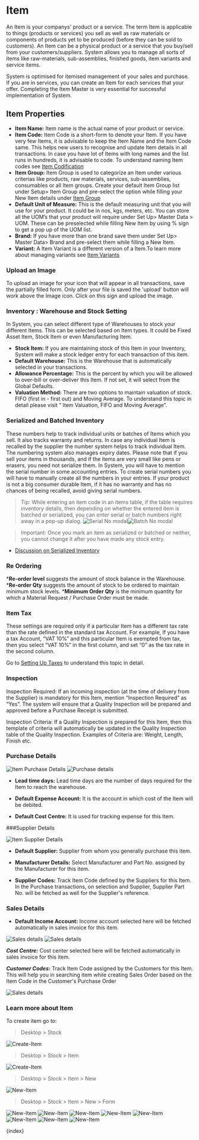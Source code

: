 <!-- add-breadcrumbs -->
<!-- add-breadcrumbs -->
# Item

An Item is your companys' product or a service. The term Item is applicable to things (products or services) you sell as well as raw materials or components of products yet to be produced (before they can be sold to customers). An Item can be a physical product or a service that you buy/sell from your customers/suppliers. System allows you to manage all sorts of items like raw-materials, sub-assemblies, finished goods, item variants and service items.

System is optimised for itemised management of your sales and purchase. If you are in services, you can create an Item for each services that your offer. Completing the Item Master is very essential for successful implementation of System.

## Item Properties

  * **Item Name:** Item name is the actual name of your product or service.
  * **Item Code:** Item Code is a short-form to denote your Item. If you have very few Items, it is advisable to keep the Item Name and the Item Code same. This helps new users to recognise and update Item details in all transactions. In case you have lot of Items with long names and the list runs in hundreds, it is advisable to code. To understand naming Item codes see [Item Codification](/docs/user/manual/en/stock/item/item-codification.html)
  * **Item Group:** Item Group is used to categorize an Item under various criterias like products, raw materials, services, sub-assemblies, consumables or all Item groups. Create your default Item Group list under Setup> Item Group and pre-select the option while filling your New Item details under [Item Group](/docs/user/manual/en/stock/setup/item-group.html)
  * **Default Unit of Measure:** This is the default measuring unit that you will use for your product. It could be in nos, kgs, meters, etc. You can store all the UOM’s that your product will require under Set Up> Master Data > UOM. These can be preselected while filling New Item by using % sign to get a pop up of the UOM list.
  * **Brand:** If you have more than one brand save them under Set Up> Master Data> Brand and pre-select them while filling a New Item.
  * **Variant:** A Item Variant is a different version of a Item.To learn more about managing variants see [Item Variants](/docs/user/manual/en/stock/item/item-variants.html)

### Upload an Image

To upload an image for your icon that will appear in all transactions, save the partially filled form. Only after your file is saved  the 'upload' button will work above the Image icon. Click on this sign and upload the image.

### Inventory : Warehouse and Stock Setting

In System, you can select different type of Warehouses to stock your different Items. This can be selected based on Item types. It could be Fixed Asset Item, Stock Item or even Manufacturing Item.

  * **Stock Item:** If you are maintaining stock of this Item in your Inventory, System will make a stock ledger entry for each transaction of this item.
  * **Default Warehouse:** This is the Warehouse that is automatically selected in your transactions.
  * **Allowance Percentage:** This is the percent by which you will be allowed to over-bill or over-deliver this Item. If not set, it will select from the Global Defaults.
  * **Valuation Method:** There are two options to maintain valuation of stock. FIFO (first in - first out) and Moving Average. To understand this topic in detail please visit “ Item Valuation, FIFO and Moving Average”.

### Serialized and Batched Inventory

These numbers help to track individual units or batches of Items which you sell. It also tracks warranty and returns. In case any individual Item is recalled by the supplier the number system helps to track individual Item. The numbering system also manages expiry dates. Please note that if you sell your items in thousands, and if the items are very small like pens or erasers, you need not serialize them. In System, you will have to mention the serial number in some accounting entries. To create serial numbers you will have to manually create all the numbers in your entries. If your product is not a big consumer durable Item, if it has no warranty and has no chances of being recalled, avoid giving serial numbers.

> Tip: While entering an item code in an items table, if the table requires inventory details, then depending on whether the entered item is batched or serialized, you can enter serial or batch numbers right away in a pop-up dialog.
<img alt="Serial No modal" class="screenshot" src="/docs/assets/img/stock/serial_no_modal.gif"><img alt="Batch No modal" class="screenshot" src="/docs/assets/img/stock/batch_no_modal.png">

> Important: Once you mark an item as serialized or batched or neither, you cannot change it after you have made any stock entry.

  * [Discussion on Serialized Inventory](/docs/user/manual/en/setting-up/stock-reconciliation-for-non-serialized-item.html)

### Re Ordering

  ***Re-order level** suggests the amount of stock balance in the Warehouse.
  ***Re-order Qty** suggests the amount of stock to be ordered to maintain minimum stock levels.
  ***Minimum Order Qty** is the minimum quantity for which a Material Request / Purchase Order must be made.

### Item Tax

These settings are required only if a particular Item has a different tax rate than the rate defined in the standard tax Account. For example, If you have a tax Account, “VAT 10%” and this particular Item is exempted from tax, then you select “VAT 10%” in the first column, and set “0” as the tax rate in the second column.

Go to [Setting Up Taxes](/docs/user/manual/en/setting-up/setting-up-taxes.html) to understand this topic in detail.

### Inspection

Inspection Required: If an incoming inspection (at the time of delivery from the Supplier) is mandatory for this Item, mention “Inspection Required” as “Yes”. The system will ensure that a Quality Inspection will be prepared and approved before a Purchase Receipt is submitted.

Inspection Criteria: If a Quality Inspection is prepared for this Item, then this template of criteria will automatically be updated in the Quality Inspection table of the Quality Inspection. Examples of Criteria are: Weight, Length, Finish etc.

### Purchase Details

<img alt="Item Purchase Details" class="screenshot" src="/docs/assets/img/stock/item-purchase.png">

<img class="screenshot" alt="Purchase details" src="/docs/assets/img/stock/item-purchase.png">

* **Lead time days:** Lead time days are the number of days required for the Item to reach the warehouse.

* **Default Expense Account:** It is the account in which cost of the Item will be debited.

* **Default Cost Centre:** It is used for tracking expense for this Item.

###Supplier Details

<img alt="Item Supplier Details" class="screenshot" src="/docs/assets/img/stock/item-supplier.png">

* **Default Supplier:** Supplier from whom you generally purchase this item.

* **Manufacturer Details:** Select Manufacturer and Part No. assigned by the Manufacturer for this item.

* **Supplier Codes:** Track Item Code defined by the Suppliers for this Item. In the Purchase transactions, on selection and Supplier, Supplier Part No. will be fetched as well for the Supplier's reference.

### Sales Details

* **Default Income Account:** Income account selected here will be fetched automatically in sales invoice for this item.

<img class="screenshot" alt="Sales details" src="/docs/assets/img/stock/item-sales.png)">

<img class="screenshot" alt="Sales details" src="/docs/assets/img/stock/item-sales.png">

***Cost Centre:*** Cost center selected here will be fetched automatically in sales invoice for this item.

***Customer Codes:*** Track Item Code assigned by the Customers for this Item. This will help you in searching item while creating Sales Order based on the Item Code in the Customer's Purchase Order

<img class="screenshot" alt="Sales details" src="/docs/assets/img/stock/item-sales.png">

### Learn more about Item

To create item go to:

> Desktop > Stock

<img class="screenshot" alt="Create-Item" src="/docs/assets/img/tablix/desktop/Stock.png">

> Desktop > Stock > Item

<img class="screenshot" alt="Create-Item" src="/docs/assets/img/tablix/item/Item_main_page.png">

> Desktop > Stock > Item > New

<img class="screenshot" alt="New-Item" src="/docs/assets/img/tablix/item/Item_list.png">

> Desktop > Stock > Item > New > Form

<img class="screenshot" alt="New-Item" src="/docs/assets/img/tablix/item/Item1.png">

<img class="screenshot" alt="New-Item" src="/docs/assets/img/tablix/item/Item2.png">
<img class="screenshot" alt="New-Item" src="/docs/assets/img/tablix/item/Item3.png">
<img class="screenshot" alt="New-Item" src="/docs/assets/img/tablix/item/Item4.png">
<img class="screenshot" alt="New-Item" src="/docs/assets/img/tablix/item/Item5.png">
<img class="screenshot" alt="New-Item" src="/docs/assets/img/tablix/item/Item6.png">
<img class="screenshot" alt="New-Item" src="/docs/assets/img/tablix/item/Item7.png">
<img class="screenshot" alt="New-Item" src="/docs/assets/img/tablix/item/Item8.png">

{index}
